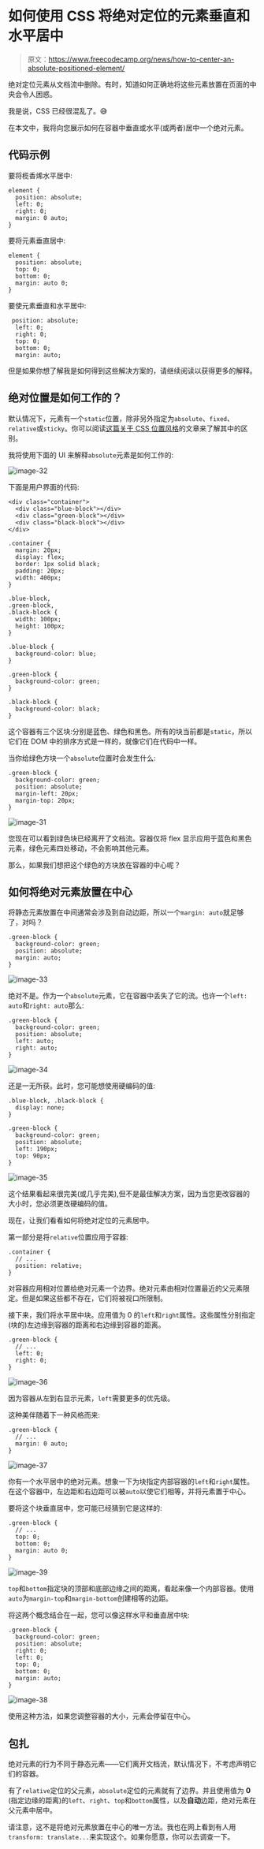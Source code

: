 # 如何使用 CSS 将绝对定位的元素垂直和水平居中

> 原文：<https://www.freecodecamp.org/news/how-to-center-an-absolute-positioned-element/>

绝对定位元素从文档流中删除。有时，知道如何正确地将这些元素放置在页面的中央会令人困惑。

我是说，CSS 已经很混乱了。😅

在本文中，我将向您展示如何在容器中垂直或水平(或两者)居中一个绝对元素。

## 代码示例

要将榄香烯水平居中:

```
element {
  position: absolute;
  left: 0;
  right: 0;
  margin: 0 auto;
} 
```

要将元素垂直居中:

```
element {
  position: absolute;
  top: 0;
  bottom: 0;
  margin: auto 0;
} 
```

要使元素垂直和水平居中:

```
 position: absolute;
  left: 0;
  right: 0;
  top: 0;
  bottom: 0;
  margin: auto; 
```

但是如果你想了解我是如何得到这些解决方案的，请继续阅读以获得更多的解释。

## 绝对位置是如何工作的？

默认情况下，元素有一个`static`位置，除非另外指定为`absolute`、`fixed`、`relative`或`sticky`。你可以阅读[这篇关于 CSS 位置风格](https://dillionmegida.com/p/static-relative-absolute-fixed-sticky-positions/)的文章来了解其中的区别。

我将使用下面的 UI 来解释`absolute`元素是如何工作的:

![image-32](img/419a8c54c6f5826cc170d1e318067343.png)

下面是用户界面的代码:

```
<div class="container">
  <div class="blue-block"></div>
  <div class="green-block"></div>
  <div class="black-block"></div>
</div> 
```

```
.container {
  margin: 20px;
  display: flex;
  border: 1px solid black;
  padding: 20px;
  width: 400px;
}

.blue-block,
.green-block,
.black-block {
  width: 100px;
  height: 100px;
}

.blue-block {
  background-color: blue;
}

.green-block {
  background-color: green;
}

.black-block {
  background-color: black;
} 
```

这个容器有三个区块:分别是蓝色、绿色和黑色。所有的块当前都是`static`，所以它们在 DOM 中的排序方式是一样的，就像它们在代码中一样。

当你给绿色方块一个`absolute`位置时会发生什么:

```
.green-block {
  background-color: green;
  position: absolute;
  margin-left: 20px;
  margin-top: 20px;
} 
```

![image-31](img/3125c3bcfb1fa5c851a12d599d79bccf.png)

您现在可以看到绿色块已经离开了文档流。容器仅将 flex 显示应用于蓝色和黑色元素，绿色元素四处移动，不会影响其他元素。

那么，如果我们想把这个绿色的方块放在容器的中心呢？

## 如何将绝对元素放置在中心

将静态元素放置在中间通常会涉及到自动边距，所以一个`margin: auto`就足够了，对吗？

```
.green-block {
  background-color: green;
  position: absolute;
  margin: auto;
} 
```

![image-33](img/3201d75adc103157fa213eec70af077e.png)

绝对不是。作为一个`absolute`元素，它在容器中丢失了它的流。也许一个`left: auto`和`right: auto`那么:

```
.green-block {
  background-color: green;
  position: absolute;
  left: auto;
  right: auto;
} 
```

![image-34](img/17cddb97ecebad8a36791a95430337e6.png)

还是一无所获。此时，您可能想使用硬编码的值:

```
.blue-block, .black-block {
  display: none;
}

.green-block {
  background-color: green;
  position: absolute;
  left: 190px;
  top: 90px;
} 
```

![image-35](img/e81c2076dc1295dc2f6d2efa27e38f5c.png)

这个结果看起来很完美(或几乎完美),但不是最佳解决方案，因为当您更改容器的大小时，您必须更改硬编码的值。

现在，让我们看看如何将绝对定位的元素居中。

第一部分是将`relative`位置应用于容器:

```
.container {
  // ...
  position: relative;
} 
```

对容器应用相对位置给绝对元素一个边界。绝对元素由相对位置最近的父元素限定。但是如果这些都不存在，它们将被视口所限制。

接下来，我们将水平居中块。应用值为 0 的`left`和`right`属性。这些属性分别指定(块的)左边缘到容器的距离和右边缘到容器的距离。

```
.green-block {
  // ...
  left: 0;
  right: 0;
} 
```

![image-36](img/f375c01c78b24a93647a917bfab4cf5a.png)

因为容器从左到右显示元素，`left`需要更多的优先级。

这种美伴随着下一种风格而来:

```
.green-block {
  // ...
  margin: 0 auto;
} 
```

![image-37](img/fb6452869c1c861f26ccd9e4ae8eccb3.png)

你有一个水平居中的绝对元素。想象一下为块指定内部容器的`left`和`right`属性。在这个容器中，左边距和右边距可以被`auto`以使它们相等，并将元素置于中心。

要将这个块垂直居中，您可能已经猜到它是这样的:

```
.green-block {
  // ...
  top: 0;
  bottom: 0;
  margin: auto 0;
} 
```

![image-39](img/7c78ccb2cf666d15be701a6e067dbc23.png)

`top`和`bottom`指定块的顶部和底部边缘之间的距离，看起来像一个内部容器。使用`auto`为`margin-top`和`margin-bottom`创建相等的边距。

将这两个概念结合在一起，您可以像这样水平和垂直居中块:

```
.green-block {
  background-color: green;
  position: absolute;
  right: 0;
  left: 0;
  top: 0;
  bottom: 0;
  margin: auto;
} 
```

![image-38](img/fba89ecc5198a9e26cea1bb2d96d39a9.png)

使用这种方法，如果您调整容器的大小，元素会停留在中心。

## 包扎

绝对元素的行为不同于静态元素——它们离开文档流，默认情况下，不考虑声明它们的容器。

有了`relative`定位的父元素，`absolute`定位的元素就有了边界。并且使用值为 **0** (指定边缘的距离)的`left`、`right`、`top`和`bottom`属性，以及**自动**边距，绝对元素在父元素中居中。

请注意，这不是将绝对元素放置在中心的唯一方法。我也在网上看到有人用`transform: translate...`来实现这个。如果你愿意，你可以去调查一下。